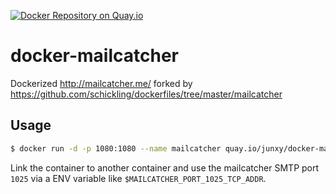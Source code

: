 [![Docker Repository on Quay.io](https://quay.io/repository/junxy/docker-mailcatcher/status "Docker Repository on Quay.io")](https://quay.io/repository/junxy/docker-mailcatcher)

# docker-mailcatcher

Dockerized http://mailcatcher.me/ forked by https://github.com/schickling/dockerfiles/tree/master/mailcatcher


## Usage

```sh
$ docker run -d -p 1080:1080 --name mailcatcher quay.io/junxy/docker-mailcatcher:latest
```

Link the container to another container and use the mailcatcher SMTP port `1025` via a ENV variable like `$MAILCATCHER_PORT_1025_TCP_ADDR`.
